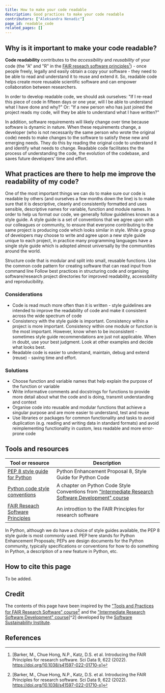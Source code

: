 ```yaml
---
title: How to make your code readable
description: Good practices to make your code readable
contributors: ["Aleksandra Nenadic"]
page_id: readable_code
related_pages: []
---
```



## Why is it important to make your code readable?

**Code readability** contributes to the *accessibility* and *reusability* of your code (the "A" and "R" in the [FAIR reseach software principles][fair-rs-principles][^1]) - 
once people freely, legally and easily obtain a copy your software - they need to be able to read and understand it to reuse and extend it. 
So, readable code helps create more reusable scientific software and can empower collaboration between researchers.

In order to develop readable code, we should ask ourselves: "If I re-read this piece of code in fifteen days or one year, will I be able to understand 
what I have done and why?" 
Or: "If a new person who has just joined the project reads my code, will they be able to understand what I have written?"

In addition, software requirements will likely change over time because software is dynamic in nature. 
When these requirements change, a developer (who is not necessarily the same person who wrote the original code) needs to make changes to the software
to satisfy these new and emerging needs. 
They do this by reading the original code to understand it and identify what needs to change. 
Readable code facilitates the the process of understanding the code, the evolution of the codebase, and saves future developers' time and effort.

## What practices are there to help me improve the readability of my code?

One of the most important things we can do to make sure our code is readable by others (and ourselves a few months down the line) is to make sure that it is descriptive, 
cleanly and consistently formatted and uses sensible, descriptive names for variable, function and module names. 
In order to help us format our code, we generally follow guidelines known as a style guide. 
A style guide is a set of conventions that we agree upon with our colleagues or community, to ensure that everyone contributing to the same project is producing code which 
looks similar in style. 
While a group of developers may choose to write and agree upon a new style guide unique to each project, in practice many programming languages have a single style guide 
which is adopted almost universally by the communities around the world. 

Structure code that is modular and split into small, reusable functions.
Use the common code pattern for creating software that can read input from command line
Follow best practices in structuring code and organising software/research project directories for improved readability, accessibility and reproducibility.


### Considerations

- Code is read much more often than it is written - style guidelines are intended to improve the readability of code and make it consistent across the wide spectrum of code
- Consistency with the style guide is important. Consistency within a project is more important. Consistency within one module or function is the most important. However, know when to be inconsistent - sometimes style guide recommendations are just not applicable. When in doubt, use your best judgment. Look at other examples and decide what looks best.
- Readable code is easier to understand, maintain, debug and extend (reuse) - saving time and effort.


### Solutions

- Choose function and variable names that help explain the purpose of the function or variable
- Write informative comments and docstrings for functions to provide more detail about what the code and is doing, transmit understanding and context
- Organise code into reusable and modular functions that achieve a singular purpose and are more easier to understand, test and reuse
- Use libraries or packages for common functionality and tasks to avoid duplication (e.g. reading and writing data in standard formats) and avoid reimplementing functionality in custom, less readable and more error-prone code

## Tools and resources

| Tool or resource                                                                | Description                                                                |
| ------------------------------------------------------------------------------- | -------------------------------------------------------------------------- |
| [PEP 8 style guide for Python][pep8]                                            | Python Enhancement Proposal 8, Style Guide for Python Code                 |
| [Python code style conventions](https://carpentries-incubator.github.io/python-intermediate-development-earth-sciences/15-coding-conventions/index.html)     |  A chapter on Python Code Style Conventions from ["Intermediate Research Software Development" course][intermediate-rs-dev]                  | 
| [FAIR Reseach Software Principles][fair-rs-principles] | An introdtion to the FAIR Principles for research software |

In Python, although we do have a choice of style guides available, the PEP 8 style guide is most commonly used. PEP here stands for Python Enhancement Proposals; PEPs are design documents for the Python community, typically specifications or conventions for how to do something in Python, a description of a new feature in Python, etc.

## How to cite this page

To be added.


## Credit

The contents of this page have been inspired by the ["Tools and Practices for FAIR Research Software" course][fair-rs][^1] 
and the ["Intermediate Research Software Development" course][intermediate-rs-dev][^2] developed by the [Software Sustainability Institute][ssi].

      
## References
[^1]: [Barker, M., Chue Hong, N.P., Katz, D.S. et al. Introducing the FAIR Principles for research software. Sci Data 9, 622 (2022). https://doi.org/10.1038/s41597-022-01710-x]

[fair-rs]: https://carpentries-incubator.github.io/fair-research-software
[ssi]: https://www.software.ac.uk/
[fair-rs-principles]: https://www.nature.com/articles/s41597-022-01710-x
[fair-rs]: https://carpentries-incubator.github.io/fair-research-software
[intermediate-rs-dev]: https://carpentries-incubator.github.io/python-intermediate-development/
[pep8]: https://peps.python.org/pep-0008/
